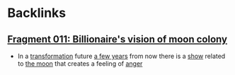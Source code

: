 
# Backlinks
## [Fragment 011: Billionaire's vision of moon colony](<Fragment 011: Billionaire's vision of moon colony.md>)
- In a [transformation](<transformation.md>) future [a few years](<a few years.md>) from now there is a [show](<show.md>) related to [the moon](<the moon.md>) that creates a feeling of [anger](<anger.md>)

